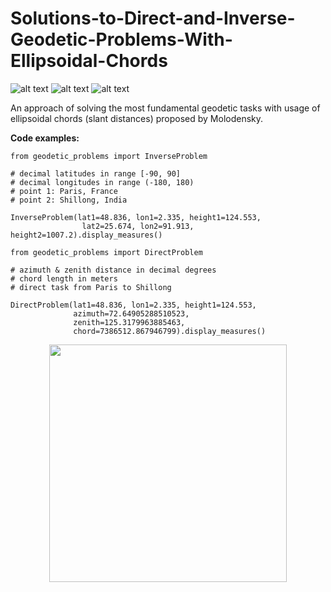 # Solutions-to-Direct-and-Inverse-Geodetic-Problems-With-Ellipsoidal-Chords


![ alt text ](https://img.shields.io/badge/license-MIT-green?style=&logo=)
![ alt text ](https://img.shields.io/badge/-Python-3776AB?logo=Python&logoColor=white)
![ alt text ](https://img.shields.io/badge/-Jupyter-F37626?logo=Jupyter&logoColor=white)

An approach of solving the most fundamental geodetic tasks with usage of ellipsoidal chords (slant distances) proposed by Molodensky.


**Code examples:**
```
from geodetic_problems import InverseProblem

# decimal latitudes in range [-90, 90]
# decimal longitudes in range (-180, 180)
# point 1: Paris, France
# point 2: Shillong, India

InverseProblem(lat1=48.836, lon1=2.335, height1=124.553,
                lat2=25.674, lon2=91.913, height2=1007.2).display_measures()
```

```
from geodetic_problems import DirectProblem

# azimuth & zenith distance in decimal degrees
# chord length in meters
# direct task from Paris to Shillong

DirectProblem(lat1=48.836, lon1=2.335, height1=124.553,
              azimuth=72.64905288510523,
              zenith=125.3179963885463,
              chord=7386512.867946799).display_measures()
```

<p align='center'>
<img src='https://github.com/user-attachments/assets/65b0015b-0244-4ac2-ae99-b7763f090f42' height='380'/>
</p>
